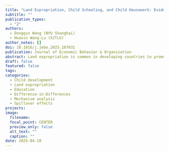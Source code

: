 ```yaml
---
title: "Land Expropriation, Child Schooling, and Child Housework: Evidence from China"
subtitle: ""
publication_types:
  - "2"
authors:
  - Dongqin Wang (NYU Shanghai)
  - Huaxin Wang-Lu (XJTLU)
author_notes: []
doi: 10.1016/j.jebo.2025.107031
publication: Journal of Economic Behavior & Organization
abstract: Land expropriation is common in developing countries to promote local development through resource allocation, yet rapid urbanization often leads local governments to seize farmland unilaterally. The benefits to households and the effects on child outcomes remain unclear. Exploiting the timing of exposure to farmland expropriation, we use a difference-in-differences design to examine its impact on children’s schooling rates and weekend housework in rural China. Our findings show that land expropriation increases school attendance by 5.2 percentage points, though it also raises children’s weekend housework time. These results are robust to alternative controls, heterogeneous treatment effects, and various confounding tests. This paper illuminates the consequences of regional resource allocation on child development and highlights the need for policymakers to adopt a nuanced approach in supporting children affected by land expropriation and similar policies.
draft: false
featured: false
tags:
categories:
  - Child development
  - Land expropriation
  - Education
  - Difference-in-Differences
  - Mechanism analysis
  - Spillover effects
projects:
image:
  filename:
  focal_point: CENTER
  preview_only: false
  alt_text: ""
  caption: ""
date: 2025-04-10
---
```

